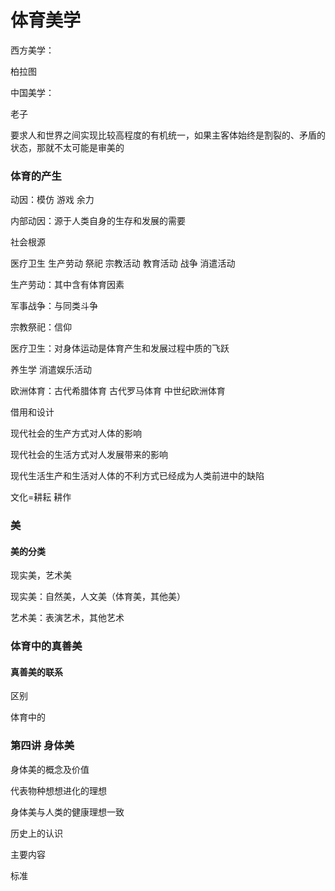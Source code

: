 # 体育美学



西方美学：

柏拉图



中国美学：

老子



要求人和世界之间实现比较高程度的有机统一，如果主客体始终是割裂的、矛盾的状态，那就不太可能是审美的



### 体育的产生

动因：模仿 游戏 余力

内部动因：源于人类自身的生存和发展的需要



社会根源

医疗卫生 生产劳动 祭祀 宗教活动 教育活动 战争 消遣活动



生产劳动：其中含有体育因素

军事战争：与同类斗争

宗教祭祀：信仰

医疗卫生：对身体运动是体育产生和发展过程中质的飞跃





养生学 消遣娱乐活动



欧洲体育：古代希腊体育 古代罗马体育 中世纪欧洲体育



借用和设计



现代社会的生产方式对人体的影响

现代社会的生活方式对人发展带来的影响

现代生活生产和生活对人体的不利方式已经成为人类前进中的缺陷



文化=耕耘 耕作



### 美

#### 美的分类

现实美，艺术美

现实美：自然美，人文美（体育美，其他美）

艺术美：表演艺术，其他艺术



### 体育中的真善美

#### 真善美的联系



区别

体育中的



### 第四讲 身体美

身体美的概念及价值

代表物种想想进化的理想

身体美与人类的健康理想一致



历史上的认识



主要内容



标准

